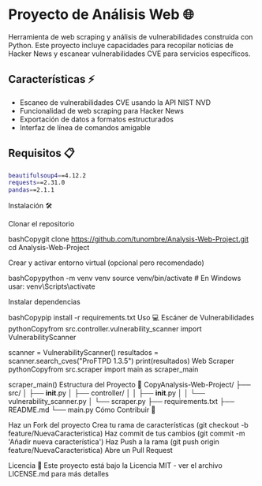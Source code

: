 # Proyecto de Análisis Web 🌐

Herramienta de web scraping y análisis de vulnerabilidades construida con Python. Este proyecto incluye capacidades para recopilar noticias de Hacker News y escanear vulnerabilidades CVE para servicios específicos.

## Características ⚡

- Escaneo de vulnerabilidades CVE usando la API NIST NVD
- Funcionalidad de web scraping para Hacker News 
- Exportación de datos a formatos estructurados
- Interfaz de línea de comandos amigable

## Requisitos 📋

```bash
beautifulsoup4==4.12.2
requests==2.31.0
pandas==2.1.1
```

Instalación 🛠️

Clonar el repositorio

bashCopygit clone https://github.com/tunombre/Analysis-Web-Project.git
cd Analysis-Web-Project

Crear y activar entorno virtual (opcional pero recomendado)

bashCopypython -m venv venv
source venv/bin/activate  # En Windows usar: venv\Scripts\activate

Instalar dependencias

bashCopypip install -r requirements.txt
Uso 💻
Escáner de Vulnerabilidades
pythonCopyfrom src.controller.vulnerability_scanner import VulnerabilityScanner

scanner = VulnerabilityScanner()
resultados = scanner.search_cves("ProFTPD 1.3.5")
print(resultados)
Web Scraper
pythonCopyfrom src.scraper import main as scraper_main

scraper_main()
Estructura del Proyecto 📁
CopyAnalysis-Web-Project/
├── src/
│   ├── __init__.py
│   ├── controller/
│   │   ├── __init__.py
│   │   └── vulnerability_scanner.py
│   └── scraper.py
├── requirements.txt
├── README.md
└── main.py
Cómo Contribuir 🤝

Haz un Fork del proyecto
Crea tu rama de características (git checkout -b feature/NuevaCaracteristica)
Haz commit de tus cambios (git commit -m 'Añadir nueva característica')
Haz Push a la rama (git push origin feature/NuevaCaracteristica)
Abre un Pull Request

Licencia 📄
Este proyecto está bajo la Licencia MIT - ver el archivo LICENSE.md para más detalles
